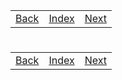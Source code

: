 <table width="100%">
    <tr>
        <td><a href="./001_Setup.md">Back</a></td>
        <td><a href="../Index.md">Index</a></td>
        <td><a href="./003_Web_Containers.md">Next</a></td>
    </tr>
</table>

#

#

#

[]()
<table width="100%">
    <tr>
        <td><a href="./001_Setup.md">Back</a></td>
        <td><a href="../Index.md">Index</a></td>
        <td><a href="./003_Web_Containers.md">Next</a></td>
    </tr>
</table>